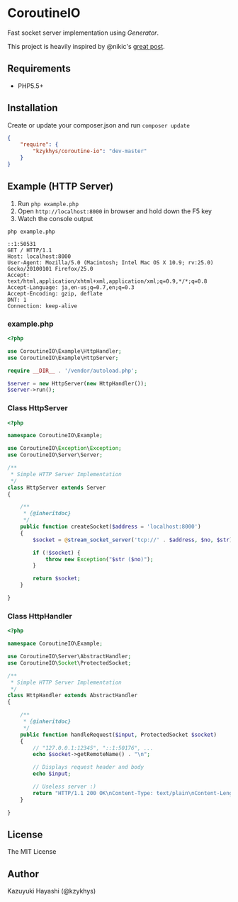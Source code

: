 CoroutineIO
===========

Fast socket server implementation using *Generator*.

This project is heavily inspired by @nikic's [great post][1].

Requirements
------------

* PHP5.5+

Installation
------------

Create or update your composer.json and run `composer update`

``` json
{
    "require": {
        "kzykhys/coroutine-io": "dev-master"
    }
}
```

Example (HTTP Server)
---------------------

1. Run `php example.php`
2. Open `http://localhost:8000` in browser and hold down the F5 key
3. Watch the console output

```
php example.php
```

```
::1:50531
GET / HTTP/1.1
Host: localhost:8000
User-Agent: Mozilla/5.0 (Macintosh; Intel Mac OS X 10.9; rv:25.0) Gecko/20100101 Firefox/25.0
Accept: text/html,application/xhtml+xml,application/xml;q=0.9,*/*;q=0.8
Accept-Language: ja,en-us;q=0.7,en;q=0.3
Accept-Encoding: gzip, deflate
DNT: 1
Connection: keep-alive
```

### example.php

``` php
<?php

use CoroutineIO\Example\HttpHandler;
use CoroutineIO\Example\HttpServer;

require __DIR__ . '/vendor/autoload.php';

$server = new HttpServer(new HttpHandler());
$server->run();
```

### Class HttpServer

``` php
<?php

namespace CoroutineIO\Example;

use CoroutineIO\Exception\Exception;
use CoroutineIO\Server\Server;

/**
 * Simple HTTP Server Implementation
 */
class HttpServer extends Server
{

    /**
     * {@inheritdoc}
     */
    public function createSocket($address = 'localhost:8000')
    {
        $socket = @stream_socket_server('tcp://' . $address, $no, $str);

        if (!$socket) {
            throw new Exception("$str ($no)");
        }

        return $socket;
    }

}
```

### Class HttpHandler

``` php
<?php

namespace CoroutineIO\Example;

use CoroutineIO\Server\AbstractHandler;
use CoroutineIO\Socket\ProtectedSocket;

/**
 * Simple HTTP Server Implementation
 */
class HttpHandler extends AbstractHandler
{

    /**
     * {@inheritdoc}
     */
    public function handleRequest($input, ProtectedSocket $socket)
    {
        // "127.0.0.1:12345", "::1:50176", ...
        echo $socket->getRemoteName() . "\n";

        // Displays request header and body
        echo $input;

        // Useless server :)
        return "HTTP/1.1 200 OK\nContent-Type: text/plain\nContent-Length: 5\n\nHello";
    }

}
```

License
-------

The MIT License

Author
------

Kazuyuki Hayashi (@kzykhys)


[1]: http://nikic.github.io/2012/12/22/Cooperative-multitasking-using-coroutines-in-PHP.html "Cooperative multitasking using coroutines (in PHP!)"